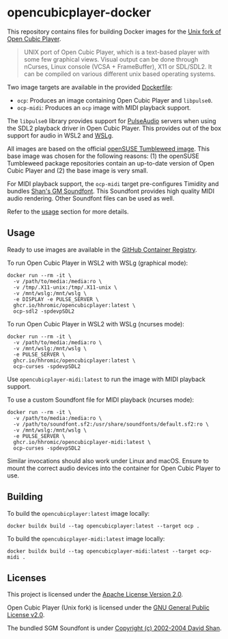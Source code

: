 # opencubicplayer-docker

This repository contains files for building Docker images for the
[Unix fork of Open Cubic Player](https://github.com/mywave82/opencubicplayer).

> UNIX port of Open Cubic Player, which is a text-based player with some few
> graphical views. Visual output can be done through nCurses, Linux console
> (VCSA + FrameBuffer), X11 or SDL/SDL2. It can be compiled on various different
> unix based operating systems.

Two image targets are available in the provided [Dockerfile](Dockerfile):

* `ocp`: Produces an image containing Open Cubic Player and `libpulse0`.
* `ocp-midi`: Produces an `ocp` image with MIDI playback support.

The `libpulse0` library provides support for
[PulseAudio](https://www.freedesktop.org/wiki/Software/PulseAudio/) servers
when using the SDL2 playback driver in Open Cubic Player. This provides out of
the box support for audio in WSL2 and [WSLg](https://github.com/microsoft/wslg).

All images are based on the official
[openSUSE Tumbleweed image](https://hub.docker.com/r/opensuse/tumbleweed).
This base image was chosen for the following reasons: (1) the openSUSE
Tumbleweed package repositories contain an up-to-date version of Open Cubic
Player and (2) the base image is very small.

For MIDI playback support, the `ocp-midi` target pre-configures Timidity and
bundles [Shan's GM Soundfont](https://archive.org/details/SGM-V2.01). This
Soundfont provides high quality MIDI audio rendering. Other Soundfont files can
be used as well.

Refer to the [usage](#usage) section for more details.

## Usage

Ready to use images are available in the
[GitHub Container Registry](https://github.com/hhromic?tab=packages&repo_name=opencubicplayer-docker).

To run Open Cubic Player in WSL2 with WSLg (graphical mode):
```
docker run --rm -it \
  -v /path/to/media:/media:ro \
  -v /tmp/.X11-unix:/tmp/.X11-unix \
  -v /mnt/wslg:/mnt/wslg \
  -e DISPLAY -e PULSE_SERVER \
  ghcr.io/hhromic/opencubicplayer:latest \
  ocp-sdl2 -spdevpSDL2
```

To run Open Cubic Player in WSL2 with WSLg (ncurses mode):
```
docker run --rm -it \
  -v /path/to/media:/media:ro \
  -v /mnt/wslg:/mnt/wslg \
  -e PULSE_SERVER \
  ghcr.io/hhromic/opencubicplayer:latest \
  ocp-curses -spdevpSDL2
```

Use `opencubicplayer-midi:latest` to run the image with MIDI playback support.

To use a custom Soundfont file for MIDI playback (ncurses mode):
```
docker run --rm -it \
  -v /path/to/media:/media:ro \
  -v /path/to/soundfont.sf2:/usr/share/soundfonts/default.sf2:ro \
  -v /mnt/wslg:/mnt/wslg \
  -e PULSE_SERVER \
  ghcr.io/hhromic/opencubicplayer-midi:latest \
  ocp-curses -spdevpSDL2
```

Similar invocations should also work under Linux and macOS. Ensure to mount the
correct audio devices into the container for Open Cubic Player to use.

## Building

To build the `opencubicplayer:latest` image locally:
```
docker buildx build --tag opencubicplayer:latest --target ocp .
```

To build the `opencubicplayer-midi:latest` image locally:
```
docker buildx build --tag opencubicplayer-midi:latest --target ocp-midi .
```

## Licenses

This project is licensed under the [Apache License Version 2.0](LICENSE).

Open Cubic Player (Unix fork) is licensed under the
[GNU General Public License v2.0](https://github.com/mywave82/opencubicplayer/blob/master/COPYING).

The bundled SGM Soundfont is under
[Copyright (c) 2002-2004 David Shan](https://aur.archlinux.org/cgit/aur.git/tree/license.txt?h=soundfont-sgm).
